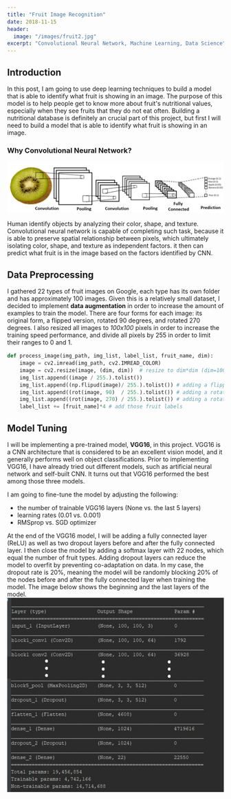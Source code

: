 ```yaml
---
title: "Fruit Image Recognition"
date: 2018-11-15
header:
  image: "/images/fruit2.jpg"
excerpt: "Convolutional Neural Network, Machine Learning, Data Science"
---
```


## Introduction

In this post, I am going to use deep learning techniques to build a model that is able to identify what fruit is showing in an image. The purpose of this model is to help people get to know more about fruit's nutritional values, especially when they see fruits that they do not eat often. Building a nutritional database is definitely an crucial part of this project, but first I will need to build a model that is able to identify what fruit is showing in an image.

### Why Convolutional Neural Network?

<img src="/images/cnn.jpg" alt="example">

Human identify objects by analyzing their color, shape, and texture. Convolutional neural network is capable of completing such task, because it is able to preserve spatial relationship between pixels, which ultimately isolating color, shape, and texture as independent factors. it then can predict what fruit is in the image based on the factors identified by CNN.


## Data Preprocessing

I gathered 22 types of fruit images on Google, each type has its own folder and has approximately 100 images. Given this is a relatively small dataset, I decided to implement **data augmentation** in order to increase the amount of examples to train the model. There are four forms for each image: its original form, a flipped version, rotated 90 degrees, and rotated 270 degrees. I also resized all images to *100x100* pixels in order to increase the training speed performance, and divide all pixels by 255 in order to limit their ranges to 0 and 1.

```python
def process_image(img_path, img_list, label_list, fruit_name, dim):
    image = cv2.imread(img_path, cv2.IMREAD_COLOR)
    image = cv2.resize(image, (dim, dim))  # resize to dim*dim (dim=100 in my case)
    img_list.append((image / 255.).tolist())
    img_list.append((np.flipud(image)/ 255.).tolist()) # adding a flipped form
    img_list.append((rot(image, 90)  / 255.).tolist()) # adding a rotated image (90 degrees)
    img_list.append((rot(image, 270) / 255.).tolist()) # adding a rotated image (270 degrees)
    label_list += [fruit_name]*4 # add those fruit labels
```

## Model Tuning

I will be implementing a pre-trained model, **VGG16**, in this project. VGG16 is a CNN architecture that is considered to be an excellent vision model, and it generally performs well on object classifications. Prior to implementing VGG16, I have already tried out different models, such as artificial neural network and self-built CNN. It turns out that VGG16 performed the best among those three models.

I am going to fine-tune the model by adjusting the following:
* the number of trainable VGG16 layers (None vs. the last 5 layers)
* learning rates (0.01 vs. 0.001)
* RMSprop vs. SGD optimizer

At the end of the VGG16 model, I will be adding a fully connected layer (ReLU) as well as two dropout layers before and after the fully connected layer. I then close the model by adding a softmax layer with 22 nodes, which equal the number of fruit types. Adding dropout layers can reduce the model to overfit by preventing co-adaptation on data. In my case, the dropout rate is 20%, meaning the model will be randomly blocking 20% of the nodes before and after the fully connected layer when training the model. The image below shows the beginning and the last layers of the model. 
<img src="/images/cnn_model.jpg" alt="mountain">
